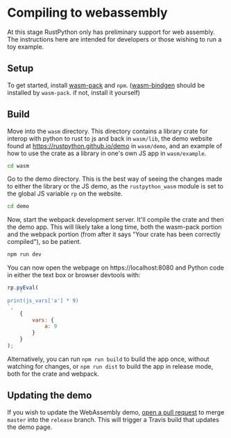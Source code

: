 # Compiling to webassembly

At this stage RustPython only has preliminary support for web assembly. The
instructions here are intended for developers or those wishing to run a toy
example.

## Setup

To get started, install
[wasm-pack](https://rustwasm.github.io/wasm-pack/installer/) and `npm`.
([wasm-bindgen](https://rustwasm.github.io/wasm-bindgen/whirlwind-tour/basic-usage.html)
should be installed by `wasm-pack`. if not, install it yourself)

<!-- Using `rustup` add the compile target `wasm32-unknown-emscripten`. To do so you will need to have [rustup](https://rustup.rs/) installed.

```bash
rustup target add wasm32-unknown-emscripten
```

Next, install `emsdk`:

```bash
curl https://s3.amazonaws.com/mozilla-games/emscripten/releases/emsdk-portable.tar.gz | tar -zxv
cd emsdk-portable/
./emsdk update
./emsdk install sdk-incoming-64bit
./emsdk activate sdk-incoming-64bit
``` -->

## Build

Move into the `wasm` directory. This directory contains a library crate for
interop with python to rust to js and back in `wasm/lib`, the demo website found
at https://rustpython.github.io/demo in `wasm/demo`, and an example of how to
use the crate as a library in one's own JS app in `wasm/example`.

```sh
cd wasm
```

Go to the demo directory. This is the best way of seeing the changes made to
either the library or the JS demo, as the `rustpython_wasm` module is set to the
global JS variable `rp` on the website.

```sh
cd demo
```

Now, start the webpack development server. It'll compile the crate and then the
demo app. This will likely take a long time, both the wasm-pack portion and the
webpack portion (from after it says "Your crate has been correctly compiled"),
so be patient.

```sh
npm run dev
```

You can now open the webpage on https://localhost:8080 and Python code in either
the text box or browser devtools with:

```js
rp.pyEval(
    `
print(js_vars['a'] * 9)
`,
    {
        vars: {
            a: 9
        }
    }
);
```

Alternatively, you can run `npm run build` to build the app once, without
watching for changes, or `npm run dist` to build the app in release mode, both
for the crate and webpack.

## Updating the demo

If you wish to update the WebAssembly demo,
[open a pull request](https://github.com/RustPython/RustPython/compare/release...master)
to merge `master` into the `release` branch. This will trigger a Travis build
that updates the demo page.
